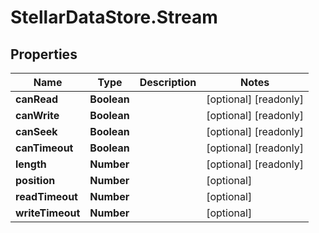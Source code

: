 # StellarDataStore.Stream

## Properties

Name | Type | Description | Notes
------------ | ------------- | ------------- | -------------
**canRead** | **Boolean** |  | [optional] [readonly] 
**canWrite** | **Boolean** |  | [optional] [readonly] 
**canSeek** | **Boolean** |  | [optional] [readonly] 
**canTimeout** | **Boolean** |  | [optional] [readonly] 
**length** | **Number** |  | [optional] [readonly] 
**position** | **Number** |  | [optional] 
**readTimeout** | **Number** |  | [optional] 
**writeTimeout** | **Number** |  | [optional] 


